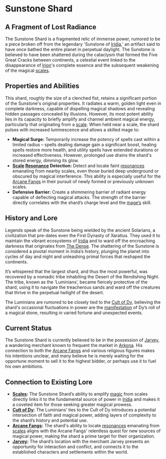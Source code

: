 # Sunstone Shard

## A Fragment of Lost Radiance

The Sunstone Shard is a fragmented relic of immense power, rumored to be a piece broken off from the legendary 'Sunstone of [Iridia](/geography/world/iridia.md),' an artifact said to have once bathed the entire planet in perpetual daylight. The Sunstone is believed to have been shattered during the cataclysm that formed the Five Great Cracks between continents, a celestial event linked to the disappearance of [Irion](/being/deity/irion.md)'s complete essence and the subsequent weakening of the magical [scales](/geography/landmark/scale.md).

## Properties and Abilities

This shard, roughly the size of a clenched fist, retains a significant portion of the Sunstone's original properties. It radiates a warm, golden light even in complete darkness, capable of dispelling magical shadows and revealing hidden passages concealed by illusions. However, its most potent ability lies in its capacity to briefly amplify and channel ambient magical energy, particularly that originating from a [scale](/geography/landmark/scale.md). When held near a scale, the shard pulses with increased luminescence and allows a skilled mage to: 

*   **Magical Surge:** Temporarily increase the potency of spells cast within a limited radius – spells dealing damage gain a significant boost, healing spells restore more health, and utility spells have extended durations or increased effectiveness. However, prolonged use drains the shard's stored energy, dimming its glow.
*   **[Scale](/geography/landmark/scale.md) [Resonance](/raw/20250501/resonance/resonance.md) Detection:** Detect and locate faint [resonances](/raw/20250504/cataclysm/resonance.md) emanating from nearby scales, even those buried deep underground or obscured by magical interference. This ability is especially useful for the [Arcane Fangs](/structure/society/factions/arcane-fangs.md) in their pursuit of newly formed or previously unknown scales.
*   **Defensive Barrier:** Create a shimmering barrier of radiant energy capable of deflecting magical attacks. The strength of the barrier directly correlates with the shard’s charge level and the [mage’s](/raw/20250504/mage/mages.md) skill.

## History and Lore

Legends speak of the Sunstone being wielded by the ancient Solarians, a civilization that pre-dates even the First Dynasty of Xaratius. They used it to maintain the vibrant ecosystems of [Iridia](/geography/world/iridia.md) and to ward off the encroaching darkness that originates from [The Dense](/geography/realm/the-dense.md). The shattering of the Sunstone is considered a pivotal moment in Iridia’s history, plunging the planet into cycles of day and night and unleashing primal forces that reshaped the continents. 

It’s whispered that the largest shard, and thus the most powerful, was recovered by a nomadic tribe inhabiting the Desert of the Rendishing Night. The tribe, known as the ‘Luminians’, became fiercely protective of the shard, using it to navigate the treacherous sands and ward off the creatures that thrive in the perpetual twilight of the desert.

The Luminians are rumored to be closely tied to the [Cult of Dy](/structure/society/factions/cult-of-dy.md), believing the shard's occasional fluctuations in power are the [manifestation](/structure/chronological/event/manifestation.md) of Dy’s roll of a magical stone, resulting in varied fortune and unexpected events.

## Current Status

The Sunstone Shard is currently believed to be in the possession of [Jarvey](/being/character/jarvey.md), a wandering merchant known to frequent the market in [Arkona](/geography/settlement/city/arkona.md). His connection to both the [Arcane Fangs](/structure/society/factions/arcane-fangs.md) and various religious figures makes his intentions unclear, and many believe he is merely waiting for the opportune moment to sell it to the highest bidder, or perhaps use it to fuel his own ambitions.

## Connection to Existing Lore

*   **[Scales](/geography/landmark/scale.md):** The Sunstone Shard’s ability to amplify [magic](/structure/mechanic/magic.md) from scales directly links it to the fundamental source of power in [Iridia](/geography/world/iridia.md) and makes it a coveted item for those seeking greater magical prowess.
*   **[Cult of Dy](/structure/society/factions/cult-of-dy.md):** The Luminians’ ties to the Cult of Dy introduces a potential intersection of faith and magical power, adding layers of complexity to the shard’s history and potential use.
*   **[Arcane Fangs](/structure/society/factions/arcane-fangs.md):** The shard's ability to locate [resonances](/raw/20250501/resonance/resonance.md) emanating from [scales](/geography/landmark/scale.md) aligns with the Arcane Fangs' relentless quest for new sources of magical power, making the shard a prime target for their organization.
*   **[Jarvey](/being/character/jarvey.md):** The shard’s location with the merchant Jarvey presents an opportunity for interaction and conflict, and connects it to the established characters and settlements within the world.
